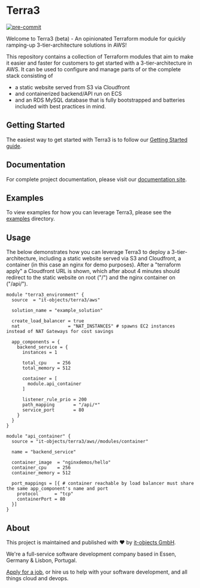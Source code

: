 # Terra3

[![pre-commit](https://github.com/it-objects/terraform-aws-terra3/actions/workflows/pre-commit.yaml/badge.svg)](https://github.com/it-objects/terraform-aws-terra3/actions/workflows/pre-commit.yaml)

Welcome to Terra3 (beta) - An opinionated Terraform module for quickly ramping-up 3-tier-architecture solutions in AWS!

This repository contains a collection of Terraform modules that aim to make it easier and faster for customers to get started with a 3-tier-architecture in AWS. It can be used to configure and manage parts of or the complete stack consisting of
* a static website served from S3 via Cloudfront
* and containerized backend/API run on ECS
* and an RDS MySQL database
that is fully bootstrapped and batteries included with best practices in mind.

## Getting Started

The easiest way to get started with Terra3 is to follow our [Getting Started guide](https://terra3.io/getting-started.html).

## Documentation

For complete project documentation, please visit our [documentation site](https://terra3.io/).

## Examples

To view examples for how you can leverage Terra3, please see the [examples](https://github.com/it-objects/terraform-aws-terra3/tree/main/examples) directory.

## Usage

The below demonstrates how you can leverage Terra3 to deploy a 3-tier-architecture, including a static website served via S3 and Cloudfront, a container (in this case an nginx for demo purposes). After a "terraform apply" a Cloudfront URL is shown, which after about 4 minutes should redirect to the static website on root ("/") and the nginx container on ("/api/").

```hcl
module "terra3_environment" {
  source  = "it-objects/terra3/aws"

  solution_name = "example_solution"

  create_load_balancer = true
  nat                  = "NAT_INSTANCES" # spawns EC2 instances instead of NAT Gateways for cost savings

  app_components = {
    backend_service = {
      instances = 1

      total_cpu    = 256
      total_memory = 512

      container = [
        module.api_container
      ]

      listener_rule_prio = 200
      path_mapping       = "/api/*"
      service_port       = 80
    }
  }
}

module "api_container" {
  source = "it-objects/terra3/aws//modules/container"

  name = "backend_service"

  container_image  = "nginxdemos/hello"
  container_cpu    = 256
  container_memory = 512

  port_mappings = [{ # container reachable by load balancer must share the same app_component's name and port
    protocol      = "tcp"
    containerPort = 80
  }]
}
```

## About

This project is maintained and published with :heart: by [it-objects GmbH](https://it-objects.de/cloud/).

We're a full-service software development company based in Essen, Germany & Lisbon, Portugal.

[Apply for a job](https://www.it-objects.de/jobs/), or hire us to help with your software development, and all things cloud and devops.
